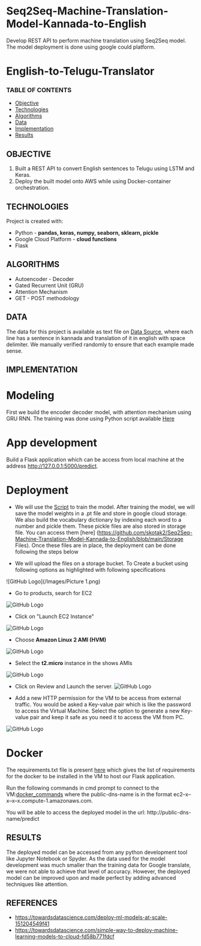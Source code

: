 # Seq2Seq-Machine-Translation-Model-Kannada-to-English
Develop REST API to perform machine translation using Seq2Seq  model. The model deployment is done using google could platform. 

# English-to-Telugu-Translator

### TABLE OF CONTENTS
* [Objective](#objective)
* [Technologies](#technologies)
* [Algorithms](#algorithms)
* [Data](#data)
* [Implementation](#implementation)
* [Results](#results)

## OBJECTIVE 
1. Built a REST API to convert English sentences to Telugu using LSTM and Keras. 
2. Deploy the built model onto AWS while using Docker-container orchestration.

## TECHNOLOGIES
Project is created with: 
* Python - **pandas, keras, numpy, seaborn, sklearn, pickle**
* Google Cloud Platform - **cloud functions**
* Flask

## ALGORITHMS
* Autoencoder - Decoder 
* Gated Recurrent Unit (GRU)
* Attention Mechanism
* GET - POST methodology

## DATA
The data for this project is available as text file on [Data Source](https://www.manythings.org/anki/), where each line has a sentence in kannada and translation of it in english with space delimiter. We manually verified randomly to ensure that each example made sense.

## IMPLEMENTATION

# Modeling
First we build the encoder decoder model, with attention mechanism using GRU RNN. The training was done using Python script available [Here](https://github.com/skotak2/Seq2Seq-Machine-Translation-Model-Kannada-to-English/blob/main/Code/Kannada_to_English_Machine_Translation.ipynb)

# App development
Build a Flask application which can be access from local machine at the address http://127.0.0.1:5000/predict. 

# Deployment

* We will use the [Script](https://github.com/skotak2/Seq2Seq-Machine-Translation-Model-Kannada-to-English/blob/main/Code/Kannada_to_English_Machine_Translation.ipynb) to train the model. After training the model, we will save the model weights in a .pt file and store in google cloud storage. We also build the vocabulary dictionary by indexing each word to a number and pickle them. These pickle files are also stored in storage file. You can access them [here] (https://github.com/skotak2/Seq2Seq-Machine-Translation-Model-Kannada-to-English/blob/main/Storage Files). Once these files are in place, the deployment can be done following the steps below


* We will upload the files on a storage bucket. To Create a bucket using following options as highlighted with following specifications

![GitHub Logo](/Images/Picture 1.png)

* Go to products, search for EC2

![GitHub Logo](/images/AWS1.png)

* Click on "Launch EC2 Instance"

![GitHub Logo](/images/AWS2Launch.png)

* Choose **Amazon Linux 2 AMI (HVM)**

![GitHub Logo](/images/AWS3AMI.png)

* Select the **t2.micro** instance in the shows AMIs

![GitHub Logo](/images/AWS4t2micro.png)

* Click on Review and Launch the server. 
![GitHub Logo](/images/AWS5ReviewLaunch.png)

* Add a new HTTP permission for the VM to be access from external traffic. You would be asked a Key-value pair which is like the password to access the Virtual Machine. Select the option to generate a new Key-value pair and keep it safe as you need it to access the VM from PC.

![GitHub Logo](/images/AWS6HTTP.png)

# Docker
The requirements.txt file is present [here](https://github.com/VipanchiKatthula/English-to-Telugu-Translator/blob/master/requirements.txt) which gives the list of requirements for the docker to be installed in the VM to host our Flask application.

Run the following commands in cmd prompt to connect to the VM:[docker_commands](https://github.com/VipanchiKatthula/English-to-Telugu-Translator/blob/master/docker_commands.txt) where the public-dns-name is in the format ec2–x–x–x–x.compute-1.amazonaws.com. 

You will be able to access the deployed model in the url: http://public-dns-name/predict
## RESULTS
The deployed model can be accessed from any python development tool like Jupyter Notebook or Spyder. As the data used for the model development was much smaller than the training data for Google translate, we were not able to achieve that level of accuracy. However, the deployed model can be improved upon and made perfect by adding advanced techniques like attention. 

## REFERENCES
* https://towardsdatascience.com/deploy-ml-models-at-scale-151204549f41
* https://towardsdatascience.com/simple-way-to-deploy-machine-learning-models-to-cloud-fd58b771fdcf

